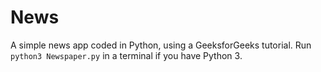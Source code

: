 # News
A simple news app coded in Python, using a GeeksforGeeks tutorial. Run `python3 Newspaper.py` in a terminal if you have Python 3.
